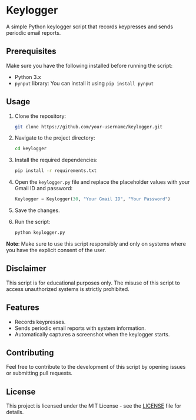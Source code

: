 # Keylogger

A simple Python keylogger script that records keypresses and sends periodic email reports.

## Prerequisites

Make sure you have the following installed before running the script:

- Python 3.x
- `pynput` library: You can install it using `pip install pynput`

## Usage

1. Clone the repository:

   ```bash
   git clone https://github.com/your-username/keylogger.git
   ```

2. Navigate to the project directory:

   ```bash
   cd keylogger
   ```

3. Install the required dependencies:

   ```bash
   pip install -r requirements.txt
   ```

4. Open the `keylogger.py` file and replace the placeholder values with your Gmail ID and password:

   ```python
   Keylogger = Keylogger(30, "Your Gmail ID", "Your Password")
   ```

5. Save the changes.

6. Run the script:

   ```bash
   python keylogger.py
   ```

**Note**: Make sure to use this script responsibly and only on systems where you have the explicit consent of the user.

## Disclaimer

This script is for educational purposes only. The misuse of this script to access unauthorized systems is strictly prohibited.

## Features

- Records keypresses.
- Sends periodic email reports with system information.
- Automatically captures a screenshot when the keylogger starts.

## Contributing

Feel free to contribute to the development of this script by opening issues or submitting pull requests.

## License

This project is licensed under the MIT License - see the [LICENSE](LICENSE) file for details.
